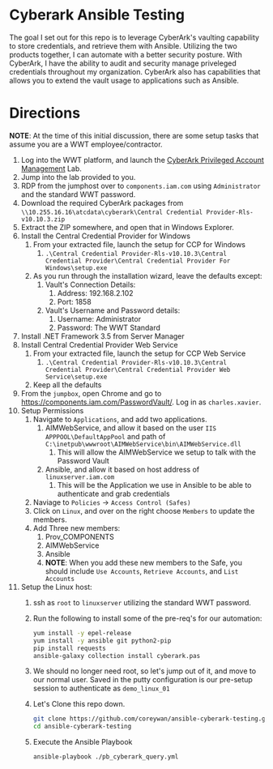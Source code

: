 # Cyberark Ansible Testing

The goal I set out for this repo is to leverage CyberArk's vaulting capability to store credentials, and retrieve them with Ansible. Utilizing the two products together, I can automate with a better security posture. With CyberArk, I have the ability to audit and security manage priveleged credentials throughout my organization.  CyberArk also has capabilities that allows you to extend the vault usage to applications such as Ansible.


# Directions

**NOTE**: At the time of this initial discussion, there are some setup tasks that assume you are a WWT employee/contractor. 

1. Log into the WWT platform, and launch the [CyberArk Privileged Account Management](https://www.wwt.com/lab/cyberark-privileged-account-management) Lab.
2. Jump into the lab provided to you.
3. RDP from the jumphost over to `components.iam.com` using `Administrator` and the standard WWT password.
4. Download the required CyberArk packages from `\\10.255.16.16\atcdata\cyberark\Central Credential Provider-Rls-v10.10.3.zip`
5. Extract the ZIP somewhere, and open that in Windows Explorer.
6. Install the Central Credential Provider for Windows
   1. From your extracted file, launch the setup for CCP for Windows
      1. `.\Central Credential Provider-Rls-v10.10.3\Central Credential Provider\Central Credential Provider For Windows\setup.exe`
   2. As you run through the installation wizard, leave the defaults except:
      1. Vault's Connection Details:
         1. Address: 192.168.2.102
         2. Port: 1858
      2. Vault's Username and Password details:
         1. Username: Administrator
         2. Password: The WWT Standard
7. Install .NET Framework 3.5 from Server Manager
8. Install Central Credential Provider Web Service
   1. From your extracted file, launch the setup for CCP Web Service
      1. `.\Central Credential Provider-Rls-v10.10.3\Central Credential Provider\Central Credential Provider Web Service\setup.exe`
   2. Keep all the defaults
9. From the `jumpbox`, open Chrome and go to https://components.iam.com/PasswordVault/. Log in as `charles.xavier`.
10. Setup Permissions
    1.  Navigate to `Applications`, and add two applications.
        1.  AIMWebService, and allow it based on the user `IIS APPPOOL\DefaultAppPool` and path of `C:\inetpub\wwwroot\AIMWebService\bin\AIMWebService.dll` 
            1.  This will allow the AIMWebService we setup to talk with the Password Vault
        2.  Ansible, and allow it based on host address of `linuxserver.iam.com`
            1.  This will be the Application we use in Ansible to be able to authenticate and grab credentials
    2.  Naviage to `Policies` -> `Access Control (Safes)`
    3.  Click on `Linux`, and over on the right choose `Members` to update the members.
    4.  Add Three new members:
        1.  Prov_COMPONENTS
        2.  AIMWebService
        3.  Ansible
        4.  **NOTE**: When you add these new members to the Safe,  you should include `Use Accounts`, `Retrieve Accounts`, and `List Accounts`
11. Setup the Linux host:
    1.  ssh as `root` to `linuxserver` utilizing the standard WWT password.
    2.  Run the following to install some of the pre-req's for our automation:

        ```sh
        yum install -y epel-release
        yum install -y ansible git python2-pip
        pip install requests
        ansible-galaxy collection install cyberark.pas
        ```
    3. We should no longer need root, so let's jump out of it, and move to our normal user.  Saved in the putty configuration is our pre-setup session to authenticate as `demo_linux_01`
    4. Let's Clone this repo down.
        
        ```sh
        git clone https://github.com/coreywan/ansible-cyberark-testing.git
        cd ansible-cyberark-testing
        ```
    5. Execute the Ansible Playbook

        ```sh
        ansible-playbook ./pb_cyberark_query.yml
        ```